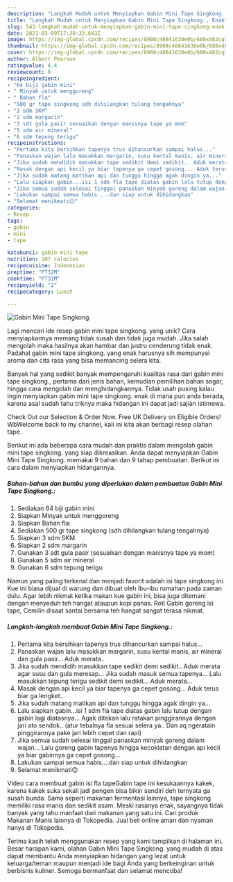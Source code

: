 ```yaml
---
description: "Langkah Mudah untuk Menyiapkan Gabin Mini Tape Singkong., Enak"
title: "Langkah Mudah untuk Menyiapkan Gabin Mini Tape Singkong., Enak"
slug: 543-langkah-mudah-untuk-menyiapkan-gabin-mini-tape-singkong-enak
date: 2021-03-09T17:38:33.643Z
image: https://img-global.cpcdn.com/recipes/8908c40841630e0b/680x482cq70/gabin-mini-tape-singkong-foto-resep-utama.jpg
thumbnail: https://img-global.cpcdn.com/recipes/8908c40841630e0b/680x482cq70/gabin-mini-tape-singkong-foto-resep-utama.jpg
cover: https://img-global.cpcdn.com/recipes/8908c40841630e0b/680x482cq70/gabin-mini-tape-singkong-foto-resep-utama.jpg
author: Albert Pearson
ratingvalue: 4.4
reviewcount: 9
recipeingredient:
- "64 biji gabin mini"
- " Minyak untuk menggoreng"
- " Bahan fla"
- "500 gr tape singkong sdh dihilangkan tulang tengahnya"
- "3 sdm SKM"
- "2 sdm margarin"
- "3 sdt gula pasir sesuaikan dengan manisnya tape ya mom"
- "5 sdm air mineral"
- "6 sdm tepung terigu"
recipeinstructions:
- "Pertama kita bersihkan tapenya trus dihancurkan sampai halus..."
- "Panaskan wajan lalu masukkan margarin, susu kental manis, air mineral dan gula pasir... Aduk merata.."
- "Jika sudah mendidih masukkan tape sedikit demi sedikit.. Aduk merata agar susu dan gula meresap... Jika sudah masuk semua tapenya... Lalu masukkan tepung terigu sedikit demi sedikit... Aduk merata..."
- "Masak dengan api kecil ya biar tapenya ga cepet gosong... Aduk terus biar ga lengket..."
- "Jika sudah matang matikan api dan tunggu hingga agak dingin ya..."
- "Lalu siapkan gabin...isi 1 sdm fla tape diatas gabin lalu tutup dengan gabin lagi diatasnya... Agak ditekan lalu ratakan pinggirannya dengan jari ato sendok.. (atur tebalnya fla sesuai selera ya.. Dan aq ngeratain pinggirannya pake jari lebih cepet dan rapi)"
- "Jika semua sudah selesai tinggal panaskan minyak goreng dalam wajan... Lalu goreng gabin tapenya hingga kecoklatan dengan api kecil ya biar gabinnya ga cepet gosong..."
- "Lakukan sampai semua habis....dan siap untuk dihidangkan"
- "Selamat menikmati😊"
categories:
- Resep
tags:
- gabin
- mini
- tape

katakunci: gabin mini tape 
nutrition: 107 calories
recipecuisine: Indonesian
preptime: "PT32M"
cooktime: "PT31M"
recipeyield: "2"
recipecategory: Lunch

---
```



![Gabin Mini Tape Singkong.](https://img-global.cpcdn.com/recipes/8908c40841630e0b/680x482cq70/gabin-mini-tape-singkong-foto-resep-utama.jpg)

Lagi mencari ide resep gabin mini tape singkong. yang unik? Cara menyiapkannya memang tidak susah dan tidak juga mudah. Jika salah mengolah maka hasilnya akan hambar dan justru cenderung tidak enak. Padahal gabin mini tape singkong. yang enak harusnya sih mempunyai aroma dan cita rasa yang bisa memancing selera kita.

Banyak hal yang sedikit banyak mempengaruhi kualitas rasa dari gabin mini tape singkong., pertama dari jenis bahan, kemudian pemilihan bahan segar, hingga cara mengolah dan menghidangkannya. Tidak usah pusing kalau ingin menyiapkan gabin mini tape singkong. enak di mana pun anda berada, karena asal sudah tahu triknya maka hidangan ini dapat jadi sajian istimewa.

Check Out our Selection &amp; Order Now. Free UK Delivery on Eligible Orders! WbWelcome back to my channel, kali ini kita akan berbagi resep olahan tape.


Berikut ini ada beberapa cara mudah dan praktis dalam mengolah gabin mini tape singkong. yang siap dikreasikan. Anda dapat menyiapkan Gabin Mini Tape Singkong. memakai 9 bahan dan 9 tahap pembuatan. Berikut ini cara dalam menyiapkan hidangannya.

<!--inarticleads1-->

##### Bahan-bahan dan bumbu yang diperlukan dalam pembuatan Gabin Mini Tape Singkong.:

1. Sediakan 64 biji gabin mini
1. Siapkan  Minyak untuk menggoreng
1. Siapkan  Bahan fla:
1. Sediakan 500 gr tape singkong (sdh dihilangkan tulang tengahnya)
1. Siapkan 3 sdm SKM
1. Siapkan 2 sdm margarin
1. Gunakan 3 sdt gula pasir (sesuaikan dengan manisnya tape ya mom)
1. Gunakan 5 sdm air mineral
1. Gunakan 6 sdm tepung terigu


Namun yang paling terkenal dan menjadi favorit adalah isi tape singkong ini. Kue ini biasa dijual di warung dan dibuat oleh ibu-ibu rumahan pada zaman dulu. Agar lebih nikmat ketika makan kue gabin ini, bisa juga ditemani dengan menyeduh teh hangat ataupun kopi panas. Roti Gabin goreng isi tape, Cemilin disaat santai bersama teh hangat sangat terasa nikmat. 

<!--inarticleads2-->

##### Langkah-langkah membuat Gabin Mini Tape Singkong.:

1. Pertama kita bersihkan tapenya trus dihancurkan sampai halus...
1. Panaskan wajan lalu masukkan margarin, susu kental manis, air mineral dan gula pasir... Aduk merata..
1. Jika sudah mendidih masukkan tape sedikit demi sedikit.. Aduk merata agar susu dan gula meresap... Jika sudah masuk semua tapenya... Lalu masukkan tepung terigu sedikit demi sedikit... Aduk merata...
1. Masak dengan api kecil ya biar tapenya ga cepet gosong... Aduk terus biar ga lengket...
1. Jika sudah matang matikan api dan tunggu hingga agak dingin ya...
1. Lalu siapkan gabin...isi 1 sdm fla tape diatas gabin lalu tutup dengan gabin lagi diatasnya... Agak ditekan lalu ratakan pinggirannya dengan jari ato sendok.. (atur tebalnya fla sesuai selera ya.. Dan aq ngeratain pinggirannya pake jari lebih cepet dan rapi)
1. Jika semua sudah selesai tinggal panaskan minyak goreng dalam wajan... Lalu goreng gabin tapenya hingga kecoklatan dengan api kecil ya biar gabinnya ga cepet gosong...
1. Lakukan sampai semua habis....dan siap untuk dihidangkan
1. Selamat menikmati😊


Video cara membuat gabin isi fla tapeGabin tape ini kesukaannya kakek, karena kakek suka sekali jadi pengen bisa bikin sendiri deh ternyata ga susah bunda. Sama seperti makanan fermentasi lainnya, tape singkong memiliki rasa manis dan sedikit asam. Meski rasanya enak, sayangnya tidak banyak yang tahu manfaat dari makanan yang satu ini. Cari produk Makanan Manis lainnya di Tokopedia. Jual beli online aman dan nyaman hanya di Tokopedia. 

Terima kasih telah menggunakan resep yang kami tampilkan di halaman ini. Besar harapan kami, olahan Gabin Mini Tape Singkong. yang mudah di atas dapat membantu Anda menyiapkan hidangan yang lezat untuk keluarga/teman maupun menjadi ide bagi Anda yang berkeinginan untuk berbisnis kuliner. Semoga bermanfaat dan selamat mencoba!
